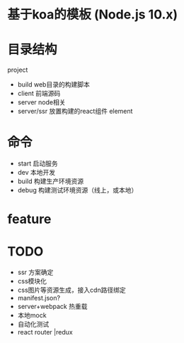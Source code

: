 

# 基于koa的模板 (Node.js 10.x)


# 目录结构

project

* build web目录的构建脚本
* client 前端源码
* server node相关
* server/ssr 放置构建的react组件 element

# 命令

* start 启动服务
* dev 本地开发
* build 构建生产环境资源
* debug 构建测试环境资源（线上，或本地）

# feature


# TODO

* ssr 方案确定
* css模块化
* css图片等资源生成，接入cdn路径绑定
* manifest.json?
* server+webpack 热重载
* 本地mock
* 自动化测试
* react router |redux

